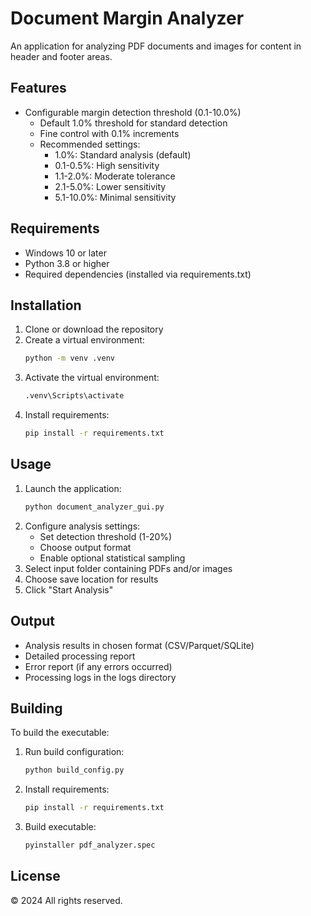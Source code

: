 # Document Margin Analyzer

An application for analyzing PDF documents and images for content in header and footer areas.

## Features
- Configurable margin detection threshold (0.1-10.0%)
  * Default 1.0% threshold for standard detection
  * Fine control with 0.1% increments
  * Recommended settings:
    - 1.0%: Standard analysis (default)
    - 0.1-0.5%: High sensitivity
    - 1.1-2.0%: Moderate tolerance
    - 2.1-5.0%: Lower sensitivity
    - 5.1-10.0%: Minimal sensitivity

## Requirements
- Windows 10 or later
- Python 3.8 or higher
- Required dependencies (installed via requirements.txt)

## Installation
1. Clone or download the repository
2. Create a virtual environment:
   ```bash
   python -m venv .venv
   ```
3. Activate the virtual environment:
   ```bash
   .venv\Scripts\activate
   ```
4. Install requirements:
   ```bash
   pip install -r requirements.txt
   ```

## Usage
1. Launch the application:
   ```bash
   python document_analyzer_gui.py
   ```
2. Configure analysis settings:
   - Set detection threshold (1-20%)
   - Choose output format
   - Enable optional statistical sampling
3. Select input folder containing PDFs and/or images
4. Choose save location for results
5. Click "Start Analysis"

## Output
- Analysis results in chosen format (CSV/Parquet/SQLite)
- Detailed processing report
- Error report (if any errors occurred)
- Processing logs in the logs directory

## Building
To build the executable:
1. Run build configuration:
   ```bash
   python build_config.py
   ```
2. Install requirements:
   ```bash
   pip install -r requirements.txt
   ```
3. Build executable:
   ```bash
   pyinstaller pdf_analyzer.spec
   ```

## License
© 2024 All rights reserved.
